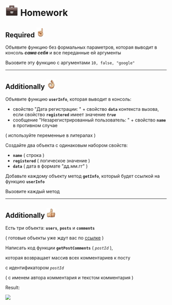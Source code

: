[hw-40]: https://raw.githubusercontent.com/garevna/a-level-js-lessons/master/ico/briefcase-40.png
[point-30]: https://raw.githubusercontent.com/garevna/a-level-js-lessons/master/ico/point_up-30.png
[ok-30]: https://raw.githubusercontent.com/garevna/a-level-js-lessons/master/ico/ok-30.png
[super-30]: https://raw.githubusercontent.com/garevna/a-level-js-lessons/master/ico/super-30.png


# ![hw-40] Homework

## Required ![point-30]

Объявите функцию без формальных параметров, которая выводит в консоль **_сама себя_** и все переданные ей аргументы

Вызовите эту функцию с аргументами `10, false, "google"`

______________________________________________________________________________

## Additionally ![ok-30]

Объявите функцию **`userInfo`**, которая выводит в консоль:

* свойство "Дата регистрации: " + свойство **`data`** контекста вызова, если свойство **`registered`** имеет значение **_`true`_**
* сообщение "Незарегистрированный пользователь: " + свойство **`name`** в противном случае

( используйте переменные в литералах )

Создайте два объекта с одинаковым набором свойств:

* **`name`** ( строка )
* **`registered`** ( логическое значение )
* **`data`** ( дата в формате "дд.мм.гг" )

Добавьте каждому объекту метод **`getInfo`**, который будет ссылкой на функцию **`userInfo`**

Вызовите каждый метод

______________________________________________________________________________

## Additionally ![super-30]

Есть три объекта: **`users`**, **`posts`** и **`comments`**

( готовые объекты уже ждут вас по [ссылке](https://garevna.github.io/js-samples/#02) )

Написать код функции **`getPostComments`** ( *`postId`* ),

которая возвращает массив всех комментариев к посту

с идентификатором  *`postId`*

( с именем автора комментария и текстом комментария )

Result:

![](http://icecream.me/uploads/ecfe1bff8e5f39ddb2f24ab8504b531e.png)
